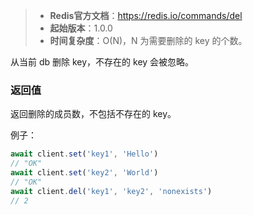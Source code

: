 > - **Redis官方文档**：https://redis.io/commands/del
> - **起始版本**：1.0.0
> - **时间复杂度**：O(N)，N 为需要删除的 key 的个数。

从当前 db 删除 key，不存在的 key 会被忽略。

### 返回值

返回删除的成员数，不包括不存在的 key。

例子：

```typescript
await client.set('key1', 'Hello')
// "OK"
await client.set('key2', 'World')
// "OK"
await client.del('key1', 'key2', 'nonexists')
// 2
```
